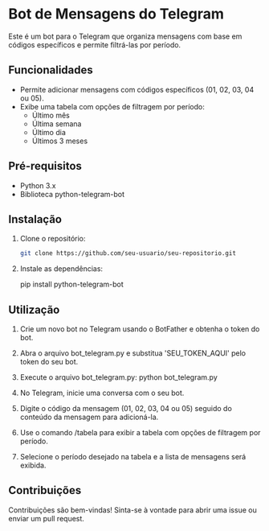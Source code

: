 # Bot de Mensagens do Telegram

Este é um bot para o Telegram que organiza mensagens com base em códigos específicos e permite filtrá-las por período.

## Funcionalidades

- Permite adicionar mensagens com códigos específicos (01, 02, 03, 04 ou 05).
- Exibe uma tabela com opções de filtragem por período:
    - Último mês
    - Última semana
    - Último dia
    - Últimos 3 meses

## Pré-requisitos

- Python 3.x
- Biblioteca python-telegram-bot

## Instalação

1. Clone o repositório:

   ```bash
   git clone https://github.com/seu-usuario/seu-repositorio.git

2. Instale as dependências:

    pip install python-telegram-bot

## Utilização

1. Crie um novo bot no Telegram usando o BotFather e obtenha o token do bot.

2. Abra o arquivo bot_telegram.py e substitua 'SEU_TOKEN_AQUI' pelo token do seu bot.

3. Execute o arquivo bot_telegram.py:
    python bot_telegram.py

4. No Telegram, inicie uma conversa com o seu bot.

5. Digite o código da mensagem (01, 02, 03, 04 ou 05) seguido do conteúdo da mensagem para adicioná-la.

6. Use o comando /tabela para exibir a tabela com opções de filtragem por período.

7. Selecione o período desejado na tabela e a lista de mensagens será exibida.

## Contribuições

Contribuições são bem-vindas! Sinta-se à vontade para abrir uma issue ou enviar um pull request.